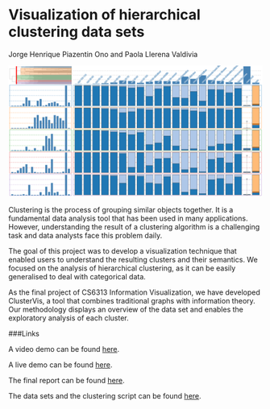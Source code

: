 # Visualization of hierarchical clustering data sets

Jorge Henrique Piazentin Ono and Paola Llerena Valdivia

![ClusterVis](https://raw.githubusercontent.com/nyu-cs6313-fall2015/Group-12/master/images/demoGithub.png)

Clustering is the process of grouping similar objects together. It is a fundamental data analysis tool that has been used in many applications. However, understanding the result of a clustering algorithm is a challenging task and data analysts face this problem daily.

The goal of this project was to develop a visualization technique that enabled users  to understand the resulting clusters and their semantics. We focused on the analysis of hierarchical clustering, as it can be easily generalised to deal with categorical data. 

As the final project of CS6313 Information Visualization, we  have developed ClusterVis, a tool that combines traditional graphs with information theory. Our methodology displays an overview of the data set and enables the exploratory analysis of each cluster.

###Links

A video demo can be found [here](https://vimeo.com/149582643).

A live demo can be found [here](http://nyu-cs6313-fall2015.github.io/Group-12/).

The final report can be found [here](https://github.com/nyu-cs6313-fall2015/Group-12/blob/master/images/GROUP12FinalReportCLUSTERING.pdf).

The data sets and the clustering script can be found [here](https://github.com/nyu-cs6313-fall2015/Group-12/tree/master/data).

